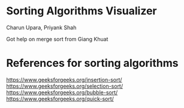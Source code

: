 # Sorting Algorithms Visualizer

Charun Upara, Priyank Shah

Got help on merge sort from Giang Khuat

# References for sorting algorithms

https://www.geeksforgeeks.org/insertion-sort/
https://www.geeksforgeeks.org/selection-sort/
https://www.geeksforgeeks.org/bubble-sort/
https://www.geeksforgeeks.org/quick-sort/

